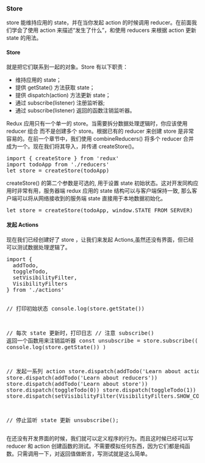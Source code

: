 <h3>Store</h3>


store 能维持应用的 state，并在当你发起 action 的时候调用 reducer。在前面我们学会了使用 action 来描述“发生了什么”，和使用 reducers 来根据 action 更新 state 的用法。

<h4>Store</h4> 就是把它们联系到一起的对象。Store 有以下职责：


  *  维持应用的 state；
  *  提供 getState() 方法获取 state；
  *  提供 dispatch(action) 方法更新 state；
  *  通过 subscribe(listener) 注册监听器;
  *  通过 subscribe(listener) 返回的函数注销监听器。
  
  Redux 应用只有一个单一的 store。当需要拆分数据处理逻辑时，你应该使用 reducer 组合 而不是创建多个 store。根据已有的 reducer 来创建 store 是非常容易的。在前一个章节中，我们使用 combineReducers() 将多个 reducer 合并成为一个。现在我们将其导入，并传递 createStore()。
<pre>
import { createStore } from 'redux'
import todoApp from './reducers'
let store = createStore(todoApp)
</pre>
createStore() 的第二个参数是可选的, 用于设置 state 初始状态。这对开发同构应用时非常有用，服务器端 redux 应用的 state 结构可以与客户端保持一致, 那么客户端可以将从网络接收到的服务端 state 直接用于本地数据初始化。
<pre>
let store = createStore(todoApp, window.STATE_FROM_SERVER)
</pre>
<h4>发起 Actions</h4>
现在我们已经创建好了 store ，让我们来发起 Actions,虽然还没有界面，但已经可以测试数据处理逻辑了。
<pre>
import {
  addTodo,
  toggleTodo,
  setVisibilityFilter,
  VisibilityFilters
} from './actions'

// 打印初始状态
console.log(store.getState())

// 每次 state 更新时，打印日志
// 注意 subscribe() 返回一个函数用来注销监听器
const unsubscribe = store.subscribe(() =>
  console.log(store.getState())
)

// 发起一系列 action
store.dispatch(addTodo('Learn about actions'))
store.dispatch(addTodo('Learn about reducers'))
store.dispatch(addTodo('Learn about store'))
store.dispatch(toggleTodo(0))
store.dispatch(toggleTodo(1))
store.dispatch(setVisibilityFilter(VisibilityFilters.SHOW_COMPLETED))

// 停止监听 state 更新
unsubscribe();
</pre>
在还没有开发界面的时候，我们就可以定义程序的行为。而且这时候已经可以写 reducer 和 action 创建函数的测试。不需要模拟任何东西，因为它们都是纯函数。只需调用一下，对返回值做断言，写测试就是这么简单。
